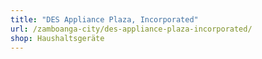 ```yaml
---
title: "DES Appliance Plaza, Incorporated"
url: /zamboanga-city/des-appliance-plaza-incorporated/
shop: Haushaltsgeräte
---
```

